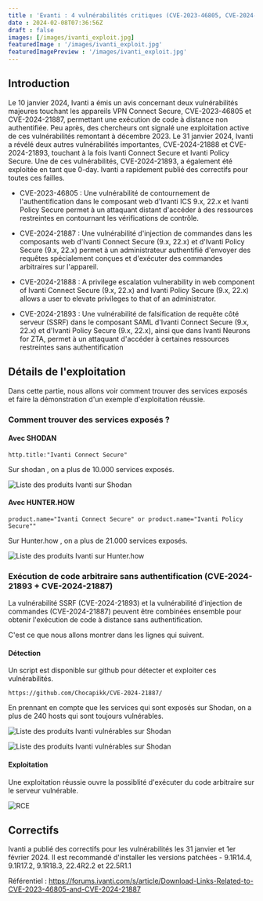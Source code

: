 ```yaml
---
title : 'Evanti : 4 vulnérabilités critiques (CVE-2023-46805, CVE-2024-21887, CVE-2024-21888 et CVE-2024-2189). Exploitation & Correctifs'
date : 2024-02-08T07:36:56Z
draft : false
images: [/images/ivanti_exploit.jpg]
featuredImage : '/images/ivanti_exploit.jpg'
featuredImagePreview : '/images/ivanti_exploit.jpg'
---
```



## Introduction

Le 10 janvier 2024, Ivanti a émis un avis concernant deux vulnérabilités majeures touchant les appareils VPN Connect Secure, CVE-2023-46805 et CVE-2024-21887, permettant une exécution de code à distance non authentifiée. Peu après, des chercheurs ont signalé une exploitation active de ces vulnérabilités remontant à décembre 2023. Le 31 janvier 2024, Ivanti a révélé deux autres vulnérabilités importantes, CVE-2024-21888 et CVE-2024-21893, touchant à la fois Ivanti Connect Secure et Ivanti Policy Secure. Une de ces vulnérabilités, CVE-2024-21893, a également été exploitée en tant que 0-day. Ivanti a rapidement publié des correctifs pour toutes ces failles.

* CVE-2023-46805  :
Une vulnérabilité de contournement de l'authentification dans le composant web d'Ivanti ICS 9.x, 22.x et Ivanti Policy Secure permet à un attaquant distant d'accéder à des ressources restreintes en contournant les vérifications de contrôle.

* CVE-2024-21887  :
Une vulnérabilité d'injection de commandes dans les composants web d'Ivanti Connect Secure (9.x, 22.x) et d'Ivanti Policy Secure (9.x, 22.x) permet à un administrateur authentifié d'envoyer des requêtes spécialement conçues et d'exécuter des commandes arbitraires sur l'appareil.

* CVE-2024-21888  :
A privilege escalation vulnerability in web component of Ivanti Connect Secure (9.x, 22.x) and Ivanti Policy Secure (9.x, 22.x) allows a user to elevate privileges to that of an administrator.

* CVE-2024-21893  :
Une vulnérabilité de falsification de requête côté serveur (SSRF) dans le composant SAML d'Ivanti Connect Secure (9.x, 22.x) et d'Ivanti Policy Secure (9.x, 22.x), ainsi que dans Ivanti Neurons for ZTA, permet à un attaquant d'accéder à certaines ressources restreintes sans authentification


## Détails de l'exploitation

Dans cette partie, nous allons voir comment trouver des services exposés et faire la démonstration d'un exemple d'exploitation réussie.

### Comment trouver des services exposés ?

####	Avec SHODAN

```
http.title:"Ivanti Connect Secure" 
```
Sur shodan , on a plus de 10.000 services exposés.

![Liste des produits Ivanti  sur Shodan](/images/ivanti_shodan.png)

####	Avec HUNTER.HOW

```
product.name="Ivanti Connect Secure" or product.name="Ivanti Policy Secure""
```
Sur Hunter.how , on a plus de 21.000 services exposés.


![Liste des produits Ivanti  sur Hunter.how](/images/ivanti_hunterhow.png)

### Exécution de code arbitraire sans authentification (CVE-2024-21893 + CVE-2024-21887)

La vulnérabilité SSRF (CVE-2024-21893) et la vulnérabilité d'injection de commandes (CVE-2024-21887)  peuvent être combinées ensemble pour obtenir l'exécution de code à distance sans authentification. 

C'est ce que nous allons montrer dans les lignes qui suivent.

####	Détection

Un script est disponible sur github pour détecter et exploiter ces vulnérabilités.
```
https://github.com/Chocapikk/CVE-2024-21887/
```

En prennant en compte  que les services qui sont exposés sur Shodan, on a plus de 240 hosts qui sont toujours vulnérables.


![Liste des produits Ivanti  vulnérables sur Shodan](/images/ivanti_vulns_host_test.png)

![Liste des produits Ivanti  vulnérables sur Shodan](/images/vulns_hosts_number.png)


####	Exploitation

Une exploitation réussie ouvre la possiblité d'exécuter du code arbitraire sur le serveur vulnérable.

![RCE ](/images/ivanti_rce_command.png)

## Correctifs

Ivanti a publié des correctifs pour les vulnérabilités les 31 janvier et 1er février 2024. Il est recommandé d'installer les versions patchées - 9.1R14.4, 9.1R17.2, 9.1R18.3, 22.4R2.2 et 22.5R1.1

Référentiel : 
https://forums.ivanti.com/s/article/Download-Links-Related-to-CVE-2023-46805-and-CVE-2024-21887